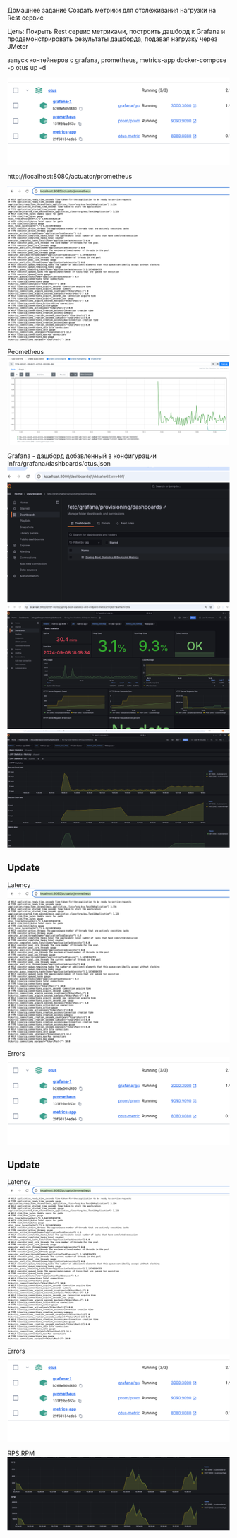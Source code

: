 Домашнее задание
Создать метрики для отслеживания нагрузки на Rest сервис

Цель:
Покрыть Rest сервис метриками, построить дашборд к Grafana и продемонстрировать результаты дашборда, подавая нагрузку через JMeter

запуск контейнеров с grafana, prometheus, metrics-app
docker-compose -p otus up -d

![img_1.png](img_1.png)

http://localhost:8080/actuator/prometheus


![img.png](img.png)

Peometheus
![img_2.png](img_2.png)

Grafana - дашборд добавленный в конфигурации infra/grafana/dashboards/otus.json
![img_3.png](img_3.png)
![img_4.png](img_4.png)
![img_5.png](img_5.png)



## Update
Latency
![img.png](img.png)

Errors
![img_1.png](img_1.png)



## Update
Latency
![img.png](img.png)

Errors
![img_1.png](img_1.png)

RPS,RPM
![img_6.png](img_6.png)